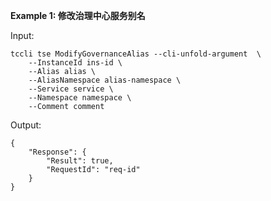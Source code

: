 **Example 1: 修改治理中心服务别名**



Input: 

```
tccli tse ModifyGovernanceAlias --cli-unfold-argument  \
    --InstanceId ins-id \
    --Alias alias \
    --AliasNamespace alias-namespace \
    --Service service \
    --Namespace namespace \
    --Comment comment
```

Output: 
```
{
    "Response": {
        "Result": true,
        "RequestId": "req-id"
    }
}
```

